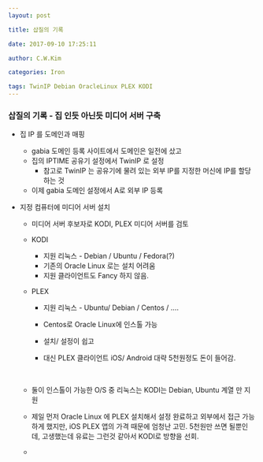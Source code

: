 ```yaml
---
layout: post

title: 삽질의 기록 

date: 2017-09-10 17:25:11

author: C.W.Kim

categories: Iron

tags: TwinIP Debian OracleLinux PLEX KODI 
---
```


### 삽질의 기록 - 집 인듯 아닌듯 미디어 서버 구축 ###

* 집 IP 를 도메인과 매핑 

  * gabia 도메인 등록 사이트에서 도메인은 일전에 샀고
  * 집의 IPTIME 공유기 설정에서 TwinIP 로 설정 
    * 참고로 TwinIP 는 공유기에 물려 있는 외부 IP를 지정한 머신에 IP를 할당하는 것
  * 이제 gabia 도메인 설정에서 A로 외부 IP 등록

* 지정 컴퓨터에 미디어 서버 설치

  * 미디어 서버 후보자로 KODI, PLEX 미디어 서버를 검토

  * KODI

    * 지원 리눅스 - Debian / Ubuntu / Fedora(?) 
    * 기존의 Oracle Linux 로는 설치 어려움
    * 지원 클라이언트도 Fancy 하지 않음.

  * PLEX 

    * 지원 리눅스 - Ubuntu/ Debian / Centos / ….

    * Centos로 Oracle Linux에 인스톨 가능

    * 설치/ 설정이 쉽고

    * 대신 PLEX 클라이언트 iOS/ Android 대략 5천원정도 돈이 들어감.

      ​

  * 둘이 인스톨이 가능한 O/S 중 리눅스는 KODI는 Debian, Ubuntu 계열 만 지원

  * 제일 먼저 Oracle Linux 에 PLEX 설치해서 설정 완료하고 외부에서 접근 가능하게 했지만,  iOS PLEX 앱의 가격 때문에 엄청난 고민. 5천원만 쓰면 될뿐인데,  고생했는데 유료는 그런것 같아서 KODI로 방향을 선회.

  * ​

  